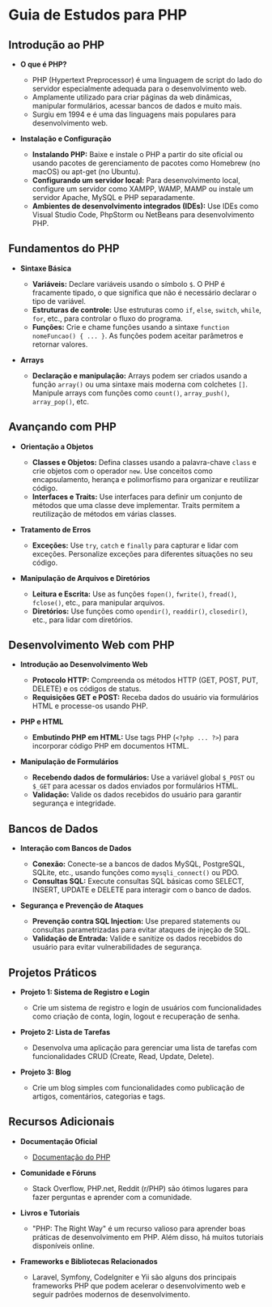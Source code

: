 # Guia de Estudos para PHP

## Introdução ao PHP

- **O que é PHP?**
  - PHP (Hypertext Preprocessor) é uma linguagem de script do lado do servidor especialmente adequada para o desenvolvimento web.
  - Amplamente utilizado para criar páginas da web dinâmicas, manipular formulários, acessar bancos de dados e muito mais.
  - Surgiu em 1994 e é uma das linguagens mais populares para desenvolvimento web.

- **Instalação e Configuração**
  - **Instalando PHP:** Baixe e instale o PHP a partir do site oficial ou usando pacotes de gerenciamento de pacotes como Homebrew (no macOS) ou apt-get (no Ubuntu).
  - **Configurando um servidor local:** Para desenvolvimento local, configure um servidor como XAMPP, WAMP, MAMP ou instale um servidor Apache, MySQL e PHP separadamente.
  - **Ambientes de desenvolvimento integrados (IDEs):** Use IDEs como Visual Studio Code, PhpStorm ou NetBeans para desenvolvimento PHP.

## Fundamentos do PHP

- **Sintaxe Básica**
  - **Variáveis:** Declare variáveis usando o símbolo `$`. O PHP é fracamente tipado, o que significa que não é necessário declarar o tipo de variável.
  - **Estruturas de controle:** Use estruturas como `if`, `else`, `switch`, `while`, `for`, etc., para controlar o fluxo do programa.
  - **Funções:** Crie e chame funções usando a sintaxe `function nomeFuncao() { ... }`. As funções podem aceitar parâmetros e retornar valores.

- **Arrays**
  - **Declaração e manipulação:** Arrays podem ser criados usando a função `array()` ou uma sintaxe mais moderna com colchetes `[]`. Manipule arrays com funções como `count()`, `array_push()`, `array_pop()`, etc.

## Avançando com PHP

- **Orientação a Objetos**
  - **Classes e Objetos:** Defina classes usando a palavra-chave `class` e crie objetos com o operador `new`. Use conceitos como encapsulamento, herança e polimorfismo para organizar e reutilizar código.
  - **Interfaces e Traits:** Use interfaces para definir um conjunto de métodos que uma classe deve implementar. Traits permitem a reutilização de métodos em várias classes.

- **Tratamento de Erros**
  - **Exceções:** Use `try`, `catch` e `finally` para capturar e lidar com exceções. Personalize exceções para diferentes situações no seu código.

- **Manipulação de Arquivos e Diretórios**
  - **Leitura e Escrita:** Use as funções `fopen()`, `fwrite()`, `fread()`, `fclose()`, etc., para manipular arquivos.
  - **Diretórios:** Use funções como `opendir()`, `readdir()`, `closedir()`, etc., para lidar com diretórios.

## Desenvolvimento Web com PHP

- **Introdução ao Desenvolvimento Web**
  - **Protocolo HTTP:** Compreenda os métodos HTTP (GET, POST, PUT, DELETE) e os códigos de status.
  - **Requisições GET e POST:** Receba dados do usuário via formulários HTML e processe-os usando PHP.

- **PHP e HTML**
  - **Embutindo PHP em HTML:** Use tags PHP (`<?php ... ?>`) para incorporar código PHP em documentos HTML.

- **Manipulação de Formulários**
  - **Recebendo dados de formulários:** Use a variável global `$_POST` ou `$_GET` para acessar os dados enviados por formulários HTML.
  - **Validação:** Valide os dados recebidos do usuário para garantir segurança e integridade.

## Bancos de Dados

- **Interação com Bancos de Dados**
  - **Conexão:** Conecte-se a bancos de dados MySQL, PostgreSQL, SQLite, etc., usando funções como `mysqli_connect()` ou PDO.
  - **Consultas SQL:** Execute consultas SQL básicas como SELECT, INSERT, UPDATE e DELETE para interagir com o banco de dados.

- **Segurança e Prevenção de Ataques**
  - **Prevenção contra SQL Injection:** Use prepared statements ou consultas parametrizadas para evitar ataques de injeção de SQL.
  - **Validação de Entrada:** Valide e sanitize os dados recebidos do usuário para evitar vulnerabilidades de segurança.

## Projetos Práticos

- **Projeto 1: Sistema de Registro e Login**
  - Crie um sistema de registro e login de usuários com funcionalidades como criação de conta, login, logout e recuperação de senha.

- **Projeto 2: Lista de Tarefas**
  - Desenvolva uma aplicação para gerenciar uma lista de tarefas com funcionalidades CRUD (Create, Read, Update, Delete).

- **Projeto 3: Blog**
  - Crie um blog simples com funcionalidades como publicação de artigos, comentários, categorias e tags.

## Recursos Adicionais

- **Documentação Oficial**
  - [Documentação do PHP](https://www.php.net/manual/pt_BR/)
  
- **Comunidade e Fóruns**
  - Stack Overflow, PHP.net, Reddit (r/PHP) são ótimos lugares para fazer perguntas e aprender com a comunidade.

- **Livros e Tutoriais**
  - "PHP: The Right Way" é um recurso valioso para aprender boas práticas de desenvolvimento em PHP. Além disso, há muitos tutoriais disponíveis online.

- **Frameworks e Bibliotecas Relacionados**
  - Laravel, Symfony, CodeIgniter e Yii são alguns dos principais frameworks PHP que podem acelerar o desenvolvimento web e seguir padrões modernos de desenvolvimento.
